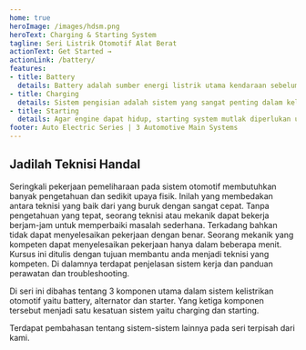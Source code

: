```yaml
---
home: true
heroImage: /images/hdsm.png
heroText: Charging & Starting System
tagline: Seri Listrik Otomotif Alat Berat
actionText: Get Started →
actionLink: /battery/
features:
- title: Battery
  details: Battery adalah sumber energi listrik utama kendaraan sebelum engine berputar. Pemeliharaan yang baik dan tepat sangatlah penting dilakukan.
- title: Charging
  details: Sistem pengisian adalah sistem yang sangat penting dalam kelistrikan otomotif yang berfungsi mengisi battery saat engine berputar. Sistem ini harus dijaga dengan baik fungsinya.
- title: Starting
  details: Agar engine dapat hidup, starting system mutlak diperlukan untuk pemutaran awal. System ini adalah mutlak keberadaannya. Problem pada starting system mengakibatkan hilangnya produktifitas alat. 
footer: Auto Electric Series | 3 Automotive Main Systems
---
```


## Jadilah Teknisi Handal
Seringkali pekerjaan pemeliharaan pada sistem otomotif membutuhkan banyak pengetahuan dan sedikit upaya fisik. Inilah yang membedakan antara teknisi yang baik dari yang buruk dengan sangat cepat. Tanpa pengetahuan yang tepat, seorang teknisi atau mekanik dapat bekerja berjam-jam untuk memperbaiki masalah sederhana. Terkadang bahkan tidak dapat menyelesaikan pekerjaan dengan benar. Seorang mekanik yang kompeten dapat menyelesaikan pekerjaan hanya dalam beberapa menit. Kursus ini ditulis dengan tujuan membantu anda menjadi teknisi yang kompeten. Di dalamnya terdapat penjelasan sistem kerja dan panduan perawatan dan troubleshooting.

Di seri ini dibahas tentang 3 komponen utama dalam sistem kelistrikan otomotif yaitu battery, alternator dan starter. Yang ketiga komponen tersebut menjadi satu kesatuan sistem yaitu charging dan starting. 

Terdapat pembahasan tentang sistem-sistem lainnya pada seri terpisah dari kami.